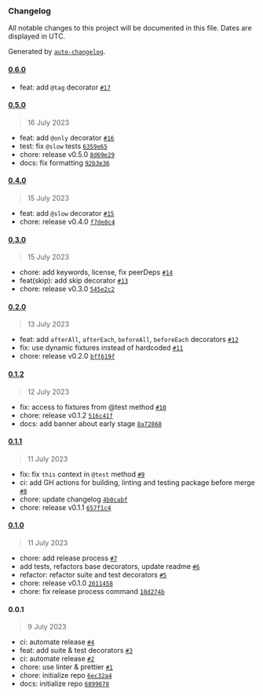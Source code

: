 ### Changelog

All notable changes to this project will be documented in this file. Dates are displayed in UTC.

Generated by [`auto-changelog`](https://github.com/CookPete/auto-changelog).

#### [0.6.0](https://github.com/SebastianSedzik/playwright-decorators/compare/0.5.0...0.6.0)

- feat: add `@tag` decorator [`#17`](https://github.com/SebastianSedzik/playwright-decorators/pull/17)

#### [0.5.0](https://github.com/SebastianSedzik/playwright-decorators/compare/0.4.0...0.5.0)

> 16 July 2023

- feat: add `@only` decorator [`#16`](https://github.com/SebastianSedzik/playwright-decorators/pull/16)
- test: fix `@slow` tests [`6359e65`](https://github.com/SebastianSedzik/playwright-decorators/commit/6359e65ec6bb52d564a179d5ae854560c53c7090)
- chore: release v0.5.0 [`8d69e29`](https://github.com/SebastianSedzik/playwright-decorators/commit/8d69e29f03d7cbbaa27b4ef27e6a4d4a238cf57c)
- docs: fix formatting [`92b3e36`](https://github.com/SebastianSedzik/playwright-decorators/commit/92b3e36981d0ae66be117240121035a51e15ed86)

#### [0.4.0](https://github.com/SebastianSedzik/playwright-decorators/compare/0.3.0...0.4.0)

> 15 July 2023

- feat: add `@slow` decorator [`#15`](https://github.com/SebastianSedzik/playwright-decorators/pull/15)
- chore: release v0.4.0 [`f7de0c4`](https://github.com/SebastianSedzik/playwright-decorators/commit/f7de0c42ef0889c36d1efc593d23e92c468a8a4a)

#### [0.3.0](https://github.com/SebastianSedzik/playwright-decorators/compare/0.2.0...0.3.0)

> 15 July 2023

- chore: add keywords, license, fix peerDeps [`#14`](https://github.com/SebastianSedzik/playwright-decorators/pull/14)
- feat(skip): add skip decorator [`#13`](https://github.com/SebastianSedzik/playwright-decorators/pull/13)
- chore: release v0.3.0 [`545e2c2`](https://github.com/SebastianSedzik/playwright-decorators/commit/545e2c2972c9112fcc8048ea6215c8549f483a85)

#### [0.2.0](https://github.com/SebastianSedzik/playwright-decorators/compare/0.1.2...0.2.0)

> 13 July 2023

- feat: add `afterAll`, `afterEach`, `beforeAll`, `beforeEach` decorators [`#12`](https://github.com/SebastianSedzik/playwright-decorators/pull/12)
- fix: use dynamic fixtures instead of hardcoded [`#11`](https://github.com/SebastianSedzik/playwright-decorators/pull/11)
- chore: release v0.2.0 [`bff619f`](https://github.com/SebastianSedzik/playwright-decorators/commit/bff619f29699aca937fd6c28d32d6ab87c236653)

#### [0.1.2](https://github.com/SebastianSedzik/playwright-decorators/compare/0.1.1...0.1.2)

> 12 July 2023

- fix: access to fixtures from @test method [`#10`](https://github.com/SebastianSedzik/playwright-decorators/pull/10)
- chore: release v0.1.2 [`516c41f`](https://github.com/SebastianSedzik/playwright-decorators/commit/516c41faf8f62fab1d0f82e2df0fb35bc3f401ec)
- docs: add banner about early stage [`8a72868`](https://github.com/SebastianSedzik/playwright-decorators/commit/8a72868646917c9fd73931e642d9524cefb6a055)

#### [0.1.1](https://github.com/SebastianSedzik/playwright-decorators/compare/0.1.0...0.1.1)

> 11 July 2023

- fix: fix `this` context in `@test` method [`#9`](https://github.com/SebastianSedzik/playwright-decorators/pull/9)
- ci: add GH actions for building, linting and testing package before merge [`#8`](https://github.com/SebastianSedzik/playwright-decorators/pull/8)
- chore: update changelog [`4b0cabf`](https://github.com/SebastianSedzik/playwright-decorators/commit/4b0cabf7a5461c71dc2eb0b98f056dd458e185a5)
- chore: release v0.1.1 [`657f1c4`](https://github.com/SebastianSedzik/playwright-decorators/commit/657f1c409cee8b863226516300a82689c746f6d3)

#### [0.1.0](https://github.com/SebastianSedzik/playwright-decorators/compare/0.0.1...0.1.0)

> 11 July 2023

- chore: add release process [`#7`](https://github.com/SebastianSedzik/playwright-decorators/pull/7)
- add tests, refactors base decorators, update readme [`#6`](https://github.com/SebastianSedzik/playwright-decorators/pull/6)
- refactor: refactor suite and test decorators [`#5`](https://github.com/SebastianSedzik/playwright-decorators/pull/5)
- chore: release v0.1.0 [`2011458`](https://github.com/SebastianSedzik/playwright-decorators/commit/20114585cc73e81efdcc900e7cfee6b660e40503)
- chore: fix release process command [`18d274b`](https://github.com/SebastianSedzik/playwright-decorators/commit/18d274b90fcb31be0145e5a971dfb73a7f40b091)

#### 0.0.1

> 9 July 2023

- ci: automate release [`#4`](https://github.com/SebastianSedzik/playwright-decorators/pull/4)
- feat: add suite & test decorators [`#3`](https://github.com/SebastianSedzik/playwright-decorators/pull/3)
- ci: automate release [`#2`](https://github.com/SebastianSedzik/playwright-decorators/pull/2)
- chore: use linter & prettier [`#1`](https://github.com/SebastianSedzik/playwright-decorators/pull/1)
- chore: initialize repo [`6ec32a4`](https://github.com/SebastianSedzik/playwright-decorators/commit/6ec32a4711fc0eaa2ce17ae38cfc709d2c78d178)
- docs: initialize repo [`6899678`](https://github.com/SebastianSedzik/playwright-decorators/commit/6899678ba0b370b2712de8bebdbc77c885bd271e)
